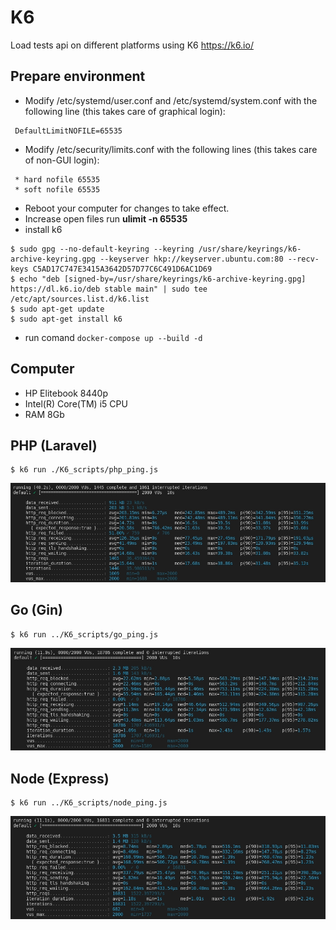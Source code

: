 # K6

Load tests api on different platforms using K6
https://k6.io/

## Prepare environment

- Modify /etc/systemd/user.conf and /etc/systemd/system.conf with the following line (this takes care of graphical login):

```
 DefaultLimitNOFILE=65535
```

- Modify /etc/security/limits.conf with the following lines (this takes care of non-GUI login):

```
 * hard nofile 65535
 * soft nofile 65535
```

- Reboot your computer for changes to take effect.
- Increase open files run **ulimit -n 65535**
- install k6

```properties
$ sudo gpg --no-default-keyring --keyring /usr/share/keyrings/k6-archive-keyring.gpg --keyserver hkp://keyserver.ubuntu.com:80 --recv-keys C5AD17C747E3415A3642D57D77C6C491D6AC1D69
$ echo "deb [signed-by=/usr/share/keyrings/k6-archive-keyring.gpg] https://dl.k6.io/deb stable main" | sudo tee /etc/apt/sources.list.d/k6.list
$ sudo apt-get update
$ sudo apt-get install k6
```

- run comand `docker-compose up --build -d`

## Computer

- HP Elitebook 8440p
- Intel(R) Core(TM) i5 CPU
- RAM 8Gb

## PHP (Laravel)

```properties
$ k6 run ./K6_scripts/php_ping.js
```

![Laravel](./images/Laravel.jpeg)

## Go (Gin)

```properties
$ k6 run ../K6_scripts/go_ping.js
```

![Gin](./images/Gin.jpeg)

## Node (Express)

```properties
$ k6 run ../K6_scripts/node_ping.js
```

![Gin](./images/Express.jpeg)
